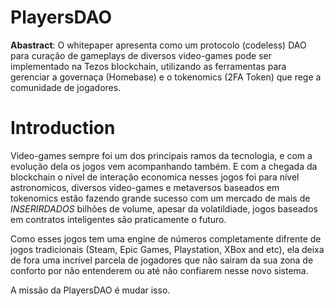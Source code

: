 # PlayersDAO

__Abastract__: O whitepaper apresenta como um protocolo (codeless) DAO para curação de gameplays de diversos video-games pode ser implementado na Tezos blockchain, utilizando as ferramentas para gerenciar a governaça (Homebase) e o tokenomics (2FA Token) que rege a comunidade de jogadores.


# Introduction
Video-games sempre foi um dos principais ramos da tecnologia, e com a evolução dela os jogos vem acompanhando também. E com a chegada da blockchain o nível de interação economica nesses jogos foi para nível astronomicos, diversos video-games e metaversos baseados em tokenomics estão fazendo grande sucesso com um mercado de mais de $INSERIR DADOS$ bilhões de volume, apesar da volatildiade, jogos baseados em contratos inteligentes são praticamente o futuro.

Como esses jogos tem uma engine de números completamente difrente de jogos tradicionais (Steam, Epic Games, Playstation, XBox and etc), ela deixa de fora uma incrível parcela de jogadores que não sairam da sua zona de conforto por não entenderem ou até não confiarem nesse novo sistema.

A missão da PlayersDAO é mudar isso.
